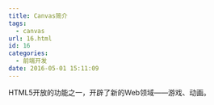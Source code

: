 ```yaml
---
title: Canvas简介
tags:
  - canvas
url: 16.html
id: 16
categories:
  - 前端开发
date: 2016-05-01 15:11:09
---
```


HTML5开放的功能之一，开辟了新的Web领域——游戏、动画。
